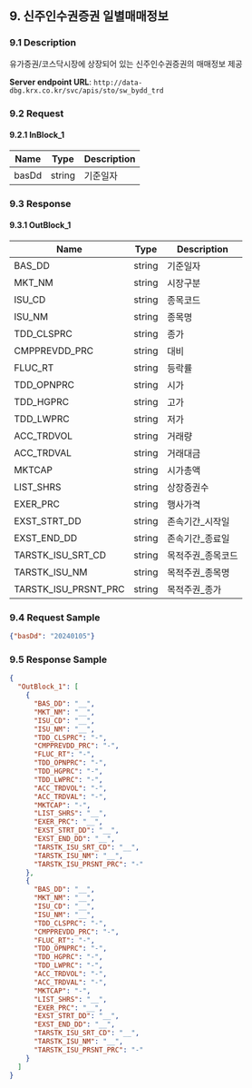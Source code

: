 ## 9. 신주인수권증권 일별매매정보

### 9.1 Description
유가증권/코스닥시장에 상장되어 있는 신주인수권증권의 매매정보 제공

**Server endpoint URL**: `http://data-dbg.krx.co.kr/svc/apis/sto/sw_bydd_trd`

### 9.2 Request

#### 9.2.1 InBlock_1
| Name   | Type   | Description |
|--------|--------|-------------|
| basDd  | string | 기준일자    |

### 9.3 Response

#### 9.3.1 OutBlock_1
| Name                  | Type   | Description            |
|-----------------------|--------|------------------------|
| BAS_DD                | string | 기준일자               |
| MKT_NM                | string | 시장구분               |
| ISU_CD                | string | 종목코드               |
| ISU_NM                | string | 종목명                 |
| TDD_CLSPRC            | string | 종가                   |
| CMPPREVDD_PRC         | string | 대비                   |
| FLUC_RT               | string | 등락률                 |
| TDD_OPNPRC            | string | 시가                   |
| TDD_HGPRC             | string | 고가                   |
| TDD_LWPRC             | string | 저가                   |
| ACC_TRDVOL            | string | 거래량                 |
| ACC_TRDVAL            | string | 거래대금               |
| MKTCAP                | string | 시가총액               |
| LIST_SHRS             | string | 상장증권수             |
| EXER_PRC              | string | 행사가격               |
| EXST_STRT_DD          | string | 존속기간_시작일        |
| EXST_END_DD           | string | 존속기간_종료일        |
| TARSTK_ISU_SRT_CD     | string | 목적주권_종목코드      |
| TARSTK_ISU_NM         | string | 목적주권_종목명        |
| TARSTK_ISU_PRSNT_PRC  | string | 목적주권_종가          |

### 9.4 Request Sample
```json
{"basDd": "20240105"}
```

### 9.5 Response Sample
```json
{
  "OutBlock_1": [
    {
      "BAS_DD": "__",
      "MKT_NM": "__",
      "ISU_CD": "__",
      "ISU_NM": "__",
      "TDD_CLSPRC": "-",
      "CMPPREVDD_PRC": "-",
      "FLUC_RT": "-",
      "TDD_OPNPRC": "-",
      "TDD_HGPRC": "-",
      "TDD_LWPRC": "-",
      "ACC_TRDVOL": "-",
      "ACC_TRDVAL": "-",
      "MKTCAP": "-",
      "LIST_SHRS": "__",
      "EXER_PRC": "__",
      "EXST_STRT_DD": "__",
      "EXST_END_DD": "__",
      "TARSTK_ISU_SRT_CD": "__",
      "TARSTK_ISU_NM": "__",
      "TARSTK_ISU_PRSNT_PRC": "-"
    },
    {
      "BAS_DD": "__",
      "MKT_NM": "__",
      "ISU_CD": "__",
      "ISU_NM": "__",
      "TDD_CLSPRC": "-",
      "CMPPREVDD_PRC": "-",
      "FLUC_RT": "-",
      "TDD_OPNPRC": "-",
      "TDD_HGPRC": "-",
      "TDD_LWPRC": "-",
      "ACC_TRDVOL": "-",
      "ACC_TRDVAL": "-",
      "MKTCAP": "-",
      "LIST_SHRS": "__",
      "EXER_PRC": "__",
      "EXST_STRT_DD": "__",
      "EXST_END_DD": "__",
      "TARSTK_ISU_SRT_CD": "__",
      "TARSTK_ISU_NM": "__",
      "TARSTK_ISU_PRSNT_PRC": "-"
    }
  ]
}
```
